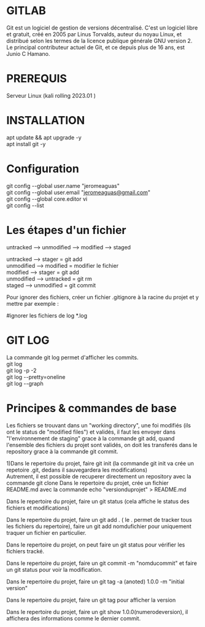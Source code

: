 
# GITLAB

Git est un logiciel de gestion de versions décentralisé. C'est un logiciel libre et gratuit, créé en 2005 par Linus Torvalds, auteur du noyau Linux, et distribué selon les termes de la licence publique générale GNU version 2. Le principal contributeur actuel de Git, et ce depuis plus de 16 ans, est Junio C Hamano.

# PREREQUIS 

Serveur Linux (kali rolling 2023.01 )

# INSTALLATION  

 apt update && apt upgrade -y  
 apt install git -y
 

# Configuration  
 
 git config --global user.name "jeromeaguas"  
 git config --global user.email "jeromeaguas@gmail.com"  
 git config --global core.editor vi  
 git config --list

  
# Les étapes d'un fichier  

  untracked --> unmodified --> modified --> staged
  
  untracked --> stager = git add  
  unmodified --> modified = modifier le fichier  
  modified --> stager = git add  
  unmodified --> untracked = git rm  
  staged -->  unmodified = git commit  
  
  Pour ignorer des fichiers, créer un fichier .gitignore à la racine du projet et y mettre par exemple :  
  
  #ignorer les fichiers de log
  *.log
  
  
 # GIT LOG  
 
 La commande git log permet d'afficher les commits.  
 git log  
 git log -p -2  
 git log --pretty=oneline  
 git log --graph
   
  
 # Principes & commandes de base  
 
   Les fichiers se trouvant dans un "working directory", une foi modifiés (ils ont le status de "modified files") et validés, il faut les envoyer dans "l'environnement de staging" grace à la commande git add, quand l'ensemble des fichiers du projet sont validés, on doit les transferés dans le repository grace à la commande git commit.

   1)Dans le repertoire du projet, faire git init (la commande git init va crée un repetoire .git, dedans il sauvegardera les modifications)  
     Autrement, il est possible de recuperer directement un repository avec la commande git clone <url of remote repository>
   Dans le repertoire du projet, crée un fichier README.md avec la commande echo "versionduprojet" > README.md  
  
 Dans le repertoire du projet, faire un git status (cela affiche le status des fichiers et modifications)  
  
 Dans le repertoire du projet, faire un git add . ( le . permet de tracker tous les fichiers du repertoire), faire un git add nomdufichier pour uniquement traquer un fichier en particulier.  
  
 Dans le repertoire du projet, on peut faire un git status pour vérifier les fichiers tracké.  
  
 Dans le repertoire du projet, faire un git commit -m "nomducommit" et faire un git status pour voir la modification.  

 Dans le repertoire du projet, faire un git tag -a (anoted) 1.0.0 -m "initial version"  
 
 Dans le repertoire du projet, faire un git tag pour afficher la version  
 
 Dans le repertoire du projet, faire un git show 1.0.0(numerodeversion), il affichera des informations comme le dernier commit.
   
   

   

